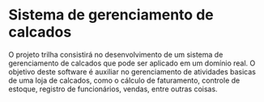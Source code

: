 # Sistema de gerenciamento de calcados

O projeto trilha consistirá no desenvolvimento de um sistema de gerenciamento de calcados que pode ser aplicado
em um domínio real. O objetivo deste software é auxiliar no gerenciamento de atividades basicas de uma loja de calcados, como
o cálculo de faturamento, controle de estoque, registro de funcionários, vendas, entre outras coisas.

